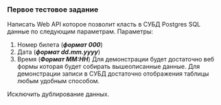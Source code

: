 ### Первое тестовое задание

Написать Web API которое позволит класть в СУБД Postgres SQL данные по следующим параметрам. 
Параметры: 
1. Номер билета (***формат 000***)
2. Дата (***формат dd.mm.yyyy***)
3. Время (***Формат MM:HH***)
Для демонстрации будет достаточно веб формы которая будет собирать вышеописанные данные.
Для демонстрации записи в СУБД достаточно отображения таблицы любым удобным способом.

Исключить дублирование данных.
